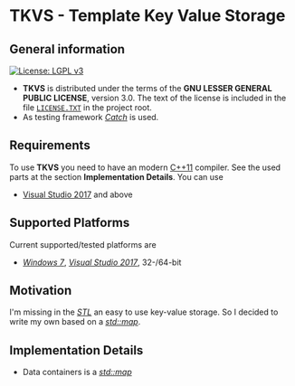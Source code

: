 # TKVS - Template Key Value Storage

## General information

[![License: LGPL v3](https://img.shields.io/badge/License-LGPL%20v3-blue.svg)](http://www.gnu.org/licenses/lgpl-3.0 "LGPL-3.0")

-  **TKVS** is distributed under the terms of the **GNU LESSER GENERAL PUBLIC LICENSE**, version 3.0. The text of the license is included in the file [<code>LICENSE.TXT</code>](https://github.com/ThirtySomething/YAIP/blob/master/LICENSE.TXT "LGPL-3.0") in the project root.
- As testing framework [*Catch*](https://github.com/philsquared/Catch "Catch") is used.

## Requirements
To use **TKVS** you need to have an modern [C++11](https://en.wikipedia.org/wiki/C%2B%2B11 "C++11") compiler. See the used parts at the section **Implementation Details**. You can use

* [Visual Studio 2017](https://www.visualstudio.com/ "Visual Studio") and above

## Supported Platforms
Current supported/tested platforms are

- [*Windows 7*](https://en.wikipedia.org/wiki/Windows_7 "Windows 7"), [*Visual Studio 2017*](https://www.visualstudio.com/ "Visual Studio"), 32-/64-bit

## Motivation

I'm missing in the *[STL](https://en.wikipedia.org/wiki/Standard_Template_Library "STL")* an easy to use key-value storage. So I decided to write my own based on a *[std::map](http://en.cppreference.com/w/cpp/container/map "std::map")*.

## Implementation Details

* Data containers is a *[std::map](http://en.cppreference.com/w/cpp/container/map "std::map")*
